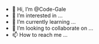 - 👋 Hi, I’m @Code-Gale
- 👀 I’m interested in ...
- 🌱 I’m currently learning ...
- 💞️ I’m looking to collaborate on ...
- 📫 How to reach me ...

<!---
Hello there,I'm Code-Singer : a web developer, python programmer, A.I freak and tech-savvy. Welcome to my github page.
--->
